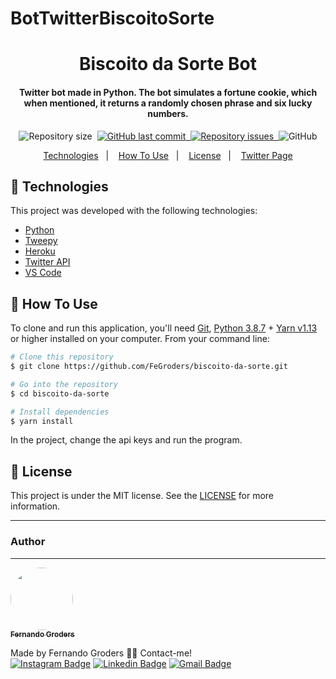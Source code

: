 # BotTwitterBiscoitoSorte

<h1 align="center">
    Biscoito da Sorte Bot
</h1>

<h4 align="center">
  Twitter bot made in Python. The bot simulates a fortune cookie, which when mentioned, it returns a randomly chosen phrase and six lucky numbers.
</h4>
<p align="center">
  <img alt="Repository size" src="https://img.shields.io/github/repo-size/fegroders/biscoito-da-sorte">&nbsp;
  <a href="https://github.com/fegroders/biscoito-da-sorte/commits/master">
    <img alt="GitHub last commit" src="https://img.shields.io/github/last-commit/fegroders/biscoito-da-sorte">&nbsp;
  </a>

  <a href="https://github.com/fegroders/biscoito-da-sorte/issues">
    <img alt="Repository issues" src="https://img.shields.io/github/issues/fegroders/biscoito-da-sorte">&nbsp;
  </a>

  <img alt="GitHub" src="https://img.shields.io/github/license/fegroders/biscoito-da-sorte">
</p>

<p align="center">
  <a href="https://github.com/FeGroders/biscoito-da-sorte#-technologies">Technologies</a>&nbsp;&nbsp;&nbsp;|&nbsp;&nbsp;&nbsp;
  <a href="https://github.com/FeGroders/biscoito-da-sorte#-how-to-use">How To Use</a>&nbsp;&nbsp;&nbsp;|&nbsp;&nbsp;&nbsp;
  <a href="https://github.com/FeGroders/biscoito-da-sorte#-license">License</a>&nbsp;&nbsp;&nbsp;|&nbsp;&nbsp;&nbsp;
  <a href="https://twitter.com/BiscoitoSort">Twitter Page</a>
</p>

## 🚀 Technologies

This project was developed with the following technologies:

-  [Python][py]
-  [Tweepy](https://www.tweepy.org)
-  [Heroku](dashboard.heroku.com/)
-  [Twitter API](https://developer.twitter.com/en/products/twitter-api)
-  [VS Code][vc]

## 📘 How To Use

To clone and run this application, you'll need [Git](https://git-scm.com), [Python 3.8.7][nodejs] + [Yarn v1.13][yarn] or higher installed on your computer. From your command line:

```bash
# Clone this repository
$ git clone https://github.com/FeGroders/biscoito-da-sorte.git

# Go into the repository
$ cd biscoito-da-sorte

# Install dependencies
$ yarn install
```
In the project, change the api keys and run the program.

## 📄 License
This project is under the MIT license. See the [LICENSE](https://github.com/fegroders/biscoito-da-sorte/blob/master/LICENSE) for more information.



---
### Author
---

<a href="https://github.com/FeGroders">
 <img style="border-radius: 50%" src="https://avatars3.githubusercontent.com/u/62064189?s=460&u=61b426b901b8fe02e12019b1fdb67bf0072d4f00&v=4" width="100px;" alt=""/>
 <br />
 <sub><b>Fernando Groders</b></sub></a>
 
Made by Fernando Groders 👋🏽 Contact-me! <br/>
[![Instagram Badge](https://img.shields.io/badge/-Instagram-%23E4405F?style=flat-square&labelColor=%23E4405F&logo=instagram&logoColor=white&link=https://twitter.com/tgmarinho)](https://instagram.com/fegroders) 
[![Linkedin Badge](https://img.shields.io/badge/-LinkedIn-blue?style=flat-square&logo=Linkedin&logoColor=white&link=https://www.linkedin.com/in/tgmarinho/)](https://www.linkedin.com/in/fernandogroders/) 
[![Gmail Badge](https://img.shields.io/badge/-Gmail-c14438?style=flat-square&logo=Gmail&logoColor=white&link=mailto:tgmarinho@gmail.com)](mailto:fernandogroder@gmail.com)

[nodejs]: https://nodejs.org/
[yarn]: https://yarnpkg.com/
[vc]: https://code.visualstudio.com/
[py]: https://www.python.org
